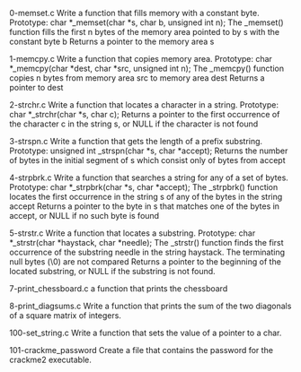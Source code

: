 0-memset.c Write a function that fills memory with a constant byte. Prototype: char *_memset(char *s, char b, unsigned int n); The _memset() function fills the first n bytes of the memory area pointed to by s with the constant byte b Returns a pointer to the memory area s

1-memcpy.c Write a function that copies memory area. Prototype: char *_memcpy(char *dest, char *src, unsigned int n); The _memcpy() function copies n bytes from memory area src to memory area dest Returns a pointer to dest

2-strchr.c Write a function that locates a character in a string. Prototype: char *_strchr(char *s, char c); Returns a pointer to the first occurrence of the character c in the string s, or NULL if the character is not found

3-strspn.c Write a function that gets the length of a prefix substring. Prototype: unsigned int _strspn(char *s, char *accept); Returns the number of bytes in the initial segment of s which consist only of bytes from accept

4-strpbrk.c Write a function that searches a string for any of a set of bytes. Prototype: char *_strpbrk(char *s, char *accept); The _strpbrk() function locates the first occurrence in the string s of any of the bytes in the string accept Returns a pointer to the byte in s that matches one of the bytes in accept, or NULL if no such byte is found

5-strstr.c Write a function that locates a substring. Prototype: char *_strstr(char *haystack, char *needle); The _strstr() function finds the first occurrence of the substring needle in the string haystack. The terminating null bytes (\0) are not compared Returns a pointer to the beginning of the located substring, or NULL if the substring is not found.

7-print_chessboard.c a function that prints the chessboard

8-print_diagsums.c Write a function that prints the sum of the two diagonals of a square matrix of integers.

100-set_string.c Write a function that sets the value of a pointer to a char.

101-crackme_password Create a file that contains the password for the crackme2 executable. 
